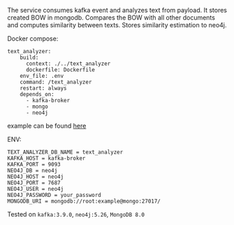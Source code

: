 The service consumes kafka event and analyzes text from payload. It stores created BOW in mongodb. Compares the BOW with all other documents and computes similarity between texts. Stores similarity estimation to neo4j.


Docker compose:
```
text_analyzer:
    build:
      context: ./../text_analyzer
      dockerfile: Dockerfile
    env_file: .env
    command: /text_analyzer
    restart: always
    depends_on:
      - kafka-broker
      - mongo
      - neo4j
```
example can be found [here](https://github.com/ThoughtsKeeperOrg/ops/blob/main/docker-compose.yml)

ENV:
```
TEXT_ANALYZER_DB_NAME = text_analyzer
KAFKA_HOST = kafka-broker
KAFKA_PORT = 9093
NEO4J_DB = neo4j
NEO4J_HOST = neo4j
NEO4J_PORT = 7687
NEO4J_USER = neo4j
NEO4J_PASSWORD = your_password
MONGODB_URI = mongodb://root:example@mongo:27017/
```

Tested on `kafka:3.9.0`, `neo4j:5.26`, `MongoDB 8.0`
